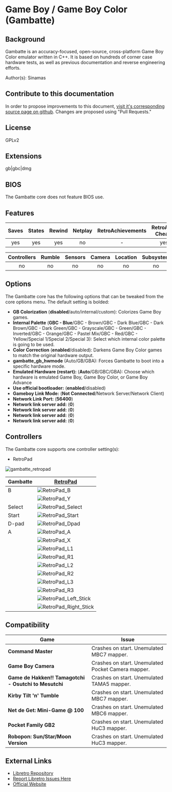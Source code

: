 # Game Boy / Game Boy Color (Gambatte)

## Background

Gambatte is an accuracy-focused, open-source, cross-platform Game Boy Color emulator written in C++. It is based on hundreds of corner case hardware tests, as well as previous documentation and reverse engineering efforts.

Author(s): Sinamas

## Contribute to this documentation

In order to propose improvements to this document, [visit it's corresponding source page on github](https://github.com/libretro/docs/tree/master/docs/library/gambatte.md). Changes are proposed using "Pull Requests."

## License

GPLv2

## Extensions

gb|gbc|dmg

## BIOS

The Gambatte core does not feature BIOS use.

## Features

| Saves | States      | Rewind | Netplay | RetroAchievements | RetroArch Cheats | Native Cheats |
|:-----:|:-----------:|:------:|:-------:|:-----------------:|:----------------:|:-------------:|
|  yes  |     yes     |   yes  |   no    |        -          | yes              | -             |

| Controllers     | Rumble | Sensors | Camera | Location | Subsystem     |
|:---------------:|:------:|:-------:|:------:|:--------:|:-------------:|
|       no        |  no    |   no    |  no    |   no     |      no       |

## Options

The Gambatte core has the following options that can be tweaked from the core options menu. The default setting is bolded:

- **GB Colorization** (**disabled**/auto/internal/custom): Colorizes Game Boy games.
- **Internal Palette** (**GBC - Blue**/GBC - Brown/GBC - Dark Blue/GBC - Dark Brown/GBC - Dark Green/GBC - Grayscale/GBC - Green/GBC - Inverted/GBC - Orange/GBC - Pastel Mix/GBC - Red/GBC - Yellow/Special 1/Special 2/Special 3): Select which internal color palette is going to be used.
- **Color Correction** (**enabled**/disabled): Darkens Game Boy Color games to match the original hardware output.
- **gambatte_gb_hwmode** (Auto/GB/GBA): Forces Gambatte to boot into a specific hardware mode.
- **Emulated Hardware (restart):** (**Auto**/GB/GBC/GBA): Choose which hardware is emulated Game Boy, Game Boy Color, or Game Boy Advance
- **Use official bootloader:** (**enabled**/disabled)
- **Gameboy Link Mode:** (**Not Connected**/Network Server/Network Client)
- **Network Link Port:** (**56400**)
- **Network link server add:** (**0**)
- **Network link server add:** (**0**)
- **Network link server add:** (**0**)
- **Network link server add:** (**0**)

## Controllers

The Gambatte core supports one controller setting(s):

* RetroPad

![gambatte_retropad](images/Controllers/gambatte_retropad.png)

| Gambatte  | [RetroPad](RetroPad)                                           |
|-----------|----------------------------------------------------------------|
| B         | ![RetroPad_B](images/RetroPad/Retro_B_Round.png)               |
|           | ![RetroPad_Y](images/RetroPad/Retro_Y_Round.png)               |
| Select    | ![RetroPad_Select](images/RetroPad/Retro_Select.png)           |
| Start     | ![RetroPad_Start](images/RetroPad/Retro_Start.png)             |
| D-pad     | ![RetroPad_Dpad](images/RetroPad/Retro_Dpad.png)               |
| A         | ![RetroPad_A](images/RetroPad/Retro_A_Round.png)               |
|           | ![RetroPad_X](images/RetroPad/Retro_X_Round.png)               |
|           | ![RetroPad_L1](images/RetroPad/Retro_L1.png)                   |
|           | ![RetroPad_R1](images/RetroPad/Retro_R1.png)                   |
|           | ![RetroPad_L2](images/RetroPad/Retro_L2_Temp.png)              |
|           | ![RetroPad_R2](images/RetroPad/Retro_R2.png)                   |
|           | ![RetroPad_L3](images/RetroPad/Retro_L3.png)                   |
|           | ![RetroPad_R3](images/RetroPad/Retro_R3.png)                   |
|           | ![RetroPad_Left_Stick](images/RetroPad/Retro_Left_Stick.png)   |
|           | ![RetroPad_Right_Stick](images/RetroPad/Retro_Right_Stick.png) |

## Compatibility

| Game                                  | Issue                          |
|---------------------------------------|--------------------------------|
|**Command Master**                     |Crashes on start. Unemulated MBC7 mapper. |
|**Game Boy Camera**|Crashes on start. Unemulated Pocket Camera mapper. |
|**Game de Hakken!! Tamagotchi - Osutchi to Mesutchi** |Crashes on start. Unemulated TAMA5 mapper. |
|**Kirby Tilt 'n' Tumble** |Crashes on start. Unemulated MBC7 mapper. |
|**Net de Get: Mini-Game @ 100**| 	Crashes on start. Unemulated MBC6 mapper. |
|**Pocket Family GB2**|Crashes on start. Unemulated HuC3 mapper. |
|**Robopon: Sun/Star/Moon Version**|Crashes on start. Unemulated HuC3 mapper. |

## External Links

* [Libretro Repository](https://github.com/libretro/gambatte-libretro)
* [Report Libretro Issues Here](https://github.com/libretro/libretro-meta)
* [Official Website](https://sourceforge.net/projects/gambatte/)
